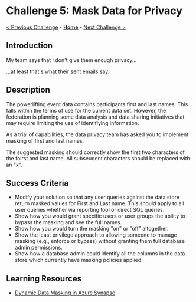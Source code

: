 # Challenge 5: Mask Data for Privacy

[< Previous Challenge](./04-incrementals.md) - **[Home](../README.md)** - [Next Challenge >](./06-new-data.md)

## Introduction
My team says that I don't give them enough privacy...

...at least that's what their sent emails say.

## Description
The powerlifting event data contains participants first and last names.  This falls within the terms of use for the current data set.  However, the federation is planning some data analysis and data sharing initiatives that may require limiting the use of identifiying information.  

As a trial of capabilities, the data privacy team has asked you to implement masking of first and last names.

The suggested masking should correctly show the first two characters of the foirst and last name.  All subseuqent characters should be replaced with an "x".


## Success Criteria
- Modify your solution so that any user queries against the data store return masked values for First and Last name.  This should apply to all user queries whether via reporting tool or direct SQL queries.
- Show how you would grant specific users or user groups the ability to bypass the masking and see the full names.
- Show how you would turn the masking "on" or "off" altogether.
- Show the least privilege approach to allowing someone to manage masking (e.g., enforce or bypass) without granting them full database admin permissions.
- Show how a database admin could identify all the columns in the data store which currently have masking policies applied.

## Learning Resources
- [Dynamic Data Masking in Azure Synapse](https://docs.microsoft.com/en-us/sql/relational-databases/security/dynamic-data-masking?view=azure-sqldw-latest)

